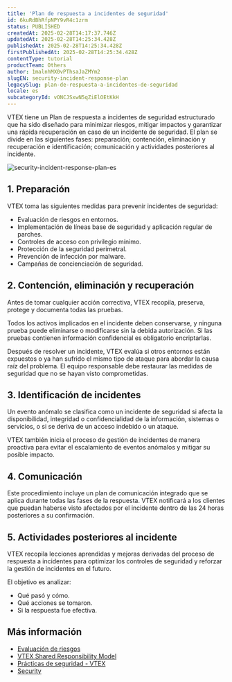 ```yaml
---
title: 'Plan de respuesta a incidentes de seguridad'
id: 6kuRdBhRfpNPY9vR4c1zrm
status: PUBLISHED
createdAt: 2025-02-28T14:17:37.746Z
updatedAt: 2025-02-28T14:25:34.428Z
publishedAt: 2025-02-28T14:25:34.428Z
firstPublishedAt: 2025-02-28T14:25:34.428Z
contentType: tutorial
productTeam: Others
author: 1malnhMX0vPThsaJaZMYm2
slugEN: security-incident-response-plan
legacySlug: plan-de-respuesta-a-incidentes-de-seguridad
locale: es
subcategoryId: vONCJSxwN5qZiElOEtKkH
---
```


VTEX tiene un Plan de respuesta a incidentes de seguridad estructurado que ha sido diseñado para minimizar riesgos, mitigar impactos y garantizar una rápida recuperación en caso de un incidente de seguridad. El plan se divide en las siguientes fases: preparación; contención, eliminación y recuperación e identificación; comunicación y actividades posteriores al incidente.

![security-incident-response-plan-es](//images.ctfassets.net/alneenqid6w5/3aWjZkJzpF1HoQneetC8Pc/fc8d5835df355b10051e9f86375bdb3c/security-incident-response-plan-es.png)

## 1. Preparación

VTEX toma las siguientes medidas para prevenir incidentes de seguridad:

* Evaluación de riesgos en entornos.
* Implementación de líneas base de seguridad y aplicación regular de parches.
* Controles de acceso con privilegio mínimo.
* Protección de la seguridad perimetral.
* Prevención de infección por malware.
* Campañas de concienciación de seguridad.

## 2. Contención, eliminación y recuperación

Antes de tomar cualquier acción correctiva, VTEX recopila, preserva, protege y documenta todas las pruebas.

Todos los activos implicados en el incidente deben conservarse, y ninguna prueba puede eliminarse o modificarse sin la debida autorización. Si las pruebas contienen información confidencial es obligatorio encriptarlas.

Después de resolver un incidente, VTEX evalúa si otros entornos están expuestos o ya han sufrido el mismo tipo de ataque para abordar la causa raíz del problema. El equipo responsable debe restaurar las medidas de seguridad que no se hayan visto comprometidas.

## 3. Identificación de incidentes

Un evento anómalo se clasifica como un incidente de seguridad si afecta la disponibilidad, integridad o confidencialidad de la información, sistemas o servicios, o si se deriva de un acceso indebido o un ataque.

VTEX también inicia el proceso de gestión de incidentes de manera proactiva para evitar el escalamiento de eventos anómalos y mitigar su posible impacto.

## 4. Comunicación

Este procedimiento incluye un plan de comunicación integrado que se aplica durante todas las fases de la respuesta. VTEX notificará a los clientes que puedan haberse visto afectados por el incidente dentro de las 24 horas posteriores a su confirmación.

## 5. Actividades posteriores al incidente

VTEX recopila lecciones aprendidas y mejoras derivadas del proceso de respuesta a incidentes para optimizar los controles de seguridad y reforzar la gestión de incidentes en el futuro.

El objetivo es analizar:

* Qué pasó y cómo.
* Qué acciones se tomaron.
* Si la respuesta fue efectiva.

## Más información

* [Evaluación de riesgos](https://help.vtex.com/es/tutorial/risk-assessment--4K97IpqkpCpDYsZOSxtfkX)
* [VTEX Shared Responsibility Model](https://vtex.com/us-en/security/shared-responsibility-model/)
* [Prácticas de seguridad - VTEX](https://vtex.com/mx-es/security/security-practices/)  
* [Security](https://developers.vtex.com/docs/guides/security)
